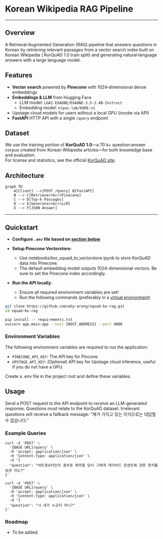 # Korean Wikipedia RAG Pipeline

---

## Overview

A Retrieval‑Augmented Generation (RAG) pipeline
that answers questions in Korean by retrieving relevant passages from a vector search index built on Korean Wikipedia (
KorQuAD 1.0 train split)
and generating natural‑language answers with a large language model.

## Features

- **Vector search** powered by **Pinecone** with 1024‑dimensional dense embeddings
- **Embeddings & LLM** from Hugging Face
    - LLM model: `LGAI-EXAONE/EXAONE-3.5-2.4B-Instruct`
    - Embedding model: `nlpai-lab/KURE-v1`
- Upstage cloud models for users without a local GPU (invoke via API)
- **FastAPI** HTTP API with a single `/query` endpoint

## Dataset

We use the training portion of **KorQuAD 1.0**—a 70 k+ question‑answer corpus created from Korean Wikipedia articles—for
both knowledge base and evaluation.  
For license and statistics, see the official [KorQuAD site](https://korquad.github.io/).

## Architecture

```mermaid
graph TD
    A[Client] -->|POST /query| B[FastAPI]
    B --> C[Retriever<br/>Pinecone]
    C --> D[Top‑k Passages]
    D --> E[Generator<br/>LLM]
    E --> F[JSON Answer]
   ```

--- 

## Quickstart

- **Configure `.env` file based on [section below](#environment-variables)**
- **Setup Pinecone Vectorstore:**
    - Use notebooks/kor_squad_to_vectorstore.ipynb to store KorQuAD data into Pinecone.
    - The default embedding model outputs 1024-dimensional vectors. Be sure to set the Pinecone index accordingly.

- **Run the API locally**:
    - Ensure all required environment variables are set!
    - Run the following commands (preferably in
      a [virtual environment](https://realpython.com/python-virtual-environments-a-primer/))

```bash
git clone https://github.com/why-arong/squad-ko-rag.git
cd squad-ko-rag
```

```bash
pip install -r requirements.txt
uvicorn app.main:app --host {HOST_ADDRESS} --port 4000
```

### Environment Variables

The following environment variables are required to run the application:

- `PINECONE_API_KEY`: The API key for Pincone.
- `UPSTAGE_API_KEY`: *(Optional)* API key for Upstage cloud inference, useful if you do not have a GPU.

Create a .env file in the project root and define these variables.

## Usage

Send a POST request to the API endpoint to receive an LLM-generated response.
Questions must relate to the KorQuAD dataset. Irrelevant questions will receive a fallback message:
"제가 가지고 있는 지식으로는 대답할 수 없습니다."

### Example Queries

```shell
curl -X 'POST' \
  '{BASE URL}/query' \
  -H 'accept: application/json' \
  -H 'Content-Type: application/json' \
  -d '{
  "question": "비트겐슈타인이 중위로 복무할 당시 그에게 데이비드 핀센트에 관한 편지를 보낸 이는?"
}'
```

```shell
curl -X 'POST' \
  '{BASE URL}/query' \
  -H 'accept: application/json' \
  -H 'Content-Type: application/json' \
  -d '{
  "question": "너 내가 누군지 아니?"
}'
```

### Roadmap

- To be added.